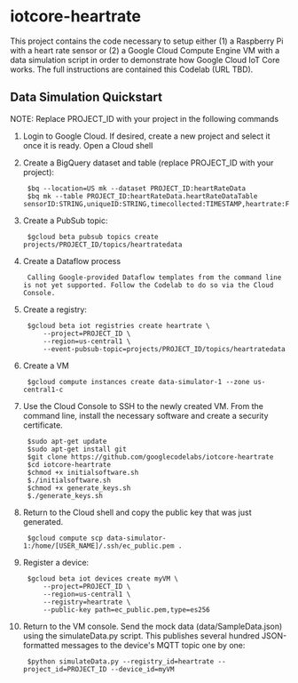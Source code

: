 # iotcore-heartrate

This project contains the code necessary to setup either (1) a Raspberry Pi with a heart rate sensor or (2) a Google Cloud Compute Engine VM with a data simulation script in order to demonstrate how Google Cloud IoT Core works. The full instructions are contained this Codelab (URL TBD).

## Data Simulation Quickstart

NOTE: Replace PROJECT_ID with your project in the following commands

1. Login to Google Cloud. If desired, create a new project and select it once it is ready. Open a Cloud shell

2. Create a BigQuery dataset and table (replace PROJECT_ID with your project):

        $bq --location=US mk --dataset PROJECT_ID:heartRateData
        $bq mk --table PROJECT_ID:heartRateData.heartRateDataTable sensorID:STRING,uniqueID:STRING,timecollected:TIMESTAMP,heartrate:FLOAT

3. Create a PubSub topic:

        $gcloud beta pubsub topics create projects/PROJECT_ID/topics/heartratedata

4. Create a Dataflow process

        Calling Google-provided Dataflow templates from the command line is not yet supported. Follow the Codelab to do so via the Cloud Console.

4. Create a registry:

        $gcloud beta iot registries create heartrate \
            --project=PROJECT_ID \
            --region=us-central1 \
            --event-pubsub-topic=projects/PROJECT_ID/topics/heartratedata

5. Create a VM

        $gcloud compute instances create data-simulator-1 --zone us-central1-c

6. Use the Cloud Console to SSH to the newly created VM. From the command line, install the necessary software and create a security certificate.

        $sudo apt-get update
        $sudo apt-get install git
        $git clone https://github.com/googlecodelabs/iotcore-heartrate
        $cd iotcore-heartrate
        $chmod +x initialsoftware.sh
        $./initialsoftware.sh
        $chmod +x generate_keys.sh
        $./generate_keys.sh

7. Return to the Cloud shell and copy the public key that was just generated.

        $gcloud compute scp data-simulator-1:/home/[USER_NAME]/.ssh/ec_public.pem .

8. Register a device:

        $gcloud beta iot devices create myVM \
            --project=PROJECT_ID \
            --region=us-central1 \
            --registry=heartrate \
            --public-key path=ec_public.pem,type=es256

8. Return to the VM console. Send the mock data (data/SampleData.json) using the simulateData.py script. This publishes several hundred JSON-formatted messages to the device's MQTT topic one by one:

        $python simulateData.py --registry_id=heartrate --project_id=PROJECT_ID --device_id=myVM
